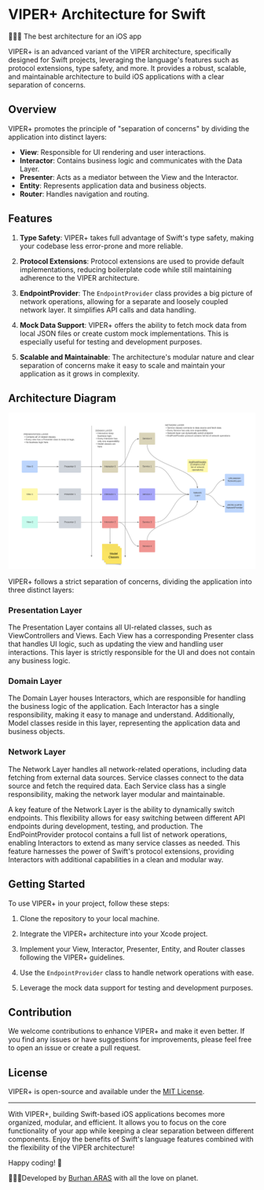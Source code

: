 # VIPER+ Architecture for Swift
📱📱📱 The best architecture for an iOS app


VIPER+ is an advanced variant of the VIPER architecture, specifically designed for Swift projects, leveraging the language's features such as protocol extensions, type safety, and more. It provides a robust, scalable, and maintainable architecture to build iOS applications with a clear separation of concerns.

## Overview

VIPER+ promotes the principle of "separation of concerns" by dividing the application into distinct layers:

- **View**: Responsible for UI rendering and user interactions.
- **Interactor**: Contains business logic and communicates with the Data Layer.
- **Presenter**: Acts as a mediator between the View and the Interactor.
- **Entity**: Represents application data and business objects.
- **Router**: Handles navigation and routing.

## Features

1. **Type Safety**: VIPER+ takes full advantage of Swift's type safety, making your codebase less error-prone and more reliable.

2. **Protocol Extensions**: Protocol extensions are used to provide default implementations, reducing boilerplate code while still maintaining adherence to the VIPER architecture.

3. **EndpointProvider**: The `EndpointProvider` class provides a big picture of network operations, allowing for a separate and loosely coupled network layer. It simplifies API calls and data handling.

4. **Mock Data Support**: VIPER+ offers the ability to fetch mock data from local JSON files or create custom mock implementations. This is especially useful for testing and development purposes.

5. **Scalable and Maintainable**: The architecture's modular nature and clear separation of concerns make it easy to scale and maintain your application as it grows in complexity.

## Architecture Diagram

![This is architecture.](https://github.com/burhanaras/VIPER-Plus/blob/main/VIPER-Plus.png?raw=true "This is architecture diagram for Recipes App.")

VIPER+ follows a strict separation of concerns, dividing the application into three distinct layers:

### Presentation Layer

The Presentation Layer contains all UI-related classes, such as ViewControllers and Views. Each View has a corresponding Presenter class that handles UI logic, such as updating the view and handling user interactions. This layer is strictly responsible for the UI and does not contain any business logic.

### Domain Layer

The Domain Layer houses Interactors, which are responsible for handling the business logic of the application. Each Interactor has a single responsibility, making it easy to manage and understand. Additionally, Model classes reside in this layer, representing the application data and business objects.

### Network Layer

The Network Layer handles all network-related operations, including data fetching from external data sources. Service classes connect to the data source and fetch the required data. Each Service class has a single responsibility, making the network layer modular and maintainable.

A key feature of the Network Layer is the ability to dynamically switch endpoints. This flexibility allows for easy switching between different API endpoints during development, testing, and production. The EndPointProvider protocol contains a full list of network operations, enabling Interactors to extend as many service classes as needed. This feature harnesses the power of Swift's protocol extensions, providing Interactors with additional capabilities in a clean and modular way.


## Getting Started

To use VIPER+ in your project, follow these steps:

1. Clone the repository to your local machine.

2. Integrate the VIPER+ architecture into your Xcode project.

3. Implement your View, Interactor, Presenter, Entity, and Router classes following the VIPER+ guidelines.

4. Use the `EndpointProvider` class to handle network operations with ease.

5. Leverage the mock data support for testing and development purposes.

## Contribution

We welcome contributions to enhance VIPER+ and make it even better. If you find any issues or have suggestions for improvements, please feel free to open an issue or create a pull request.

## License

VIPER+ is open-source and available under the [MIT License](LICENSE).

---

With VIPER+, building Swift-based iOS applications becomes more organized, modular, and efficient. It allows you to focus on the core functionality of your app while keeping a clear separation between different components. Enjoy the benefits of Swift's language features combined with the flexibility of the VIPER architecture!

Happy coding! 🚀

📱📱📱Developed by [Burhan ARAS](http://www.burhanaras.net) with all the love on planet.
